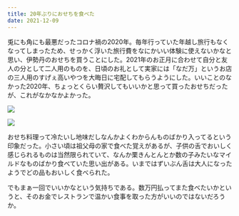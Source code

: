 ```yaml
---
title: 20年ぶりにおせちを食べた
date: 2021-12-09
---
```


兎にも角にも最悪だったコロナ禍の2020年。毎年行っていた年越し旅行もなくなってしまったため、せっかく浮いた旅行費をなにかいい体験に使えないかなと思い、伊勢丹のおせちを買うことにした。2021年のお正月に合わせて自分と友人の分として二人用のものを、日頃のお礼として実家には「なだ万」というお店の三人用のすげぇ高いやつを大晦日に宅配してもらうようにした。いいことのなかった2020年、ちょっとくらい贅沢してもいいかと思って買ったおせちだったが、これがなかなかよかった。

![](https://photos.smugmug.com/photos/i-HJ7zwBW/0/b3446473/X3/i-HJ7zwBW-X3.jpg)

![](https://photos.smugmug.com/photos/i-SK6Sfq8/0/b36fea6b/X3/i-SK6Sfq8-X3.jpg)

おせち料理って冷たいし地味だしなんかよくわからんものばかり入ってるという印象だった。小さい頃は祖父母の家で食べた覚えがあるが、子供の舌でおいしく感じられるものは当然限られていて、なんか栗きんとんとか数の子みたいなマイルドなものばかり食べていた思い出がある。いまではずいぶん舌は大人になったようでどの品もおいしく食べられた。

でもまぁ一回でいいかなという気持ちである。数万円払ってまた食べたいかというと、そのお金でレストランで温かい食事を取った方がいいのではないだろうか。
